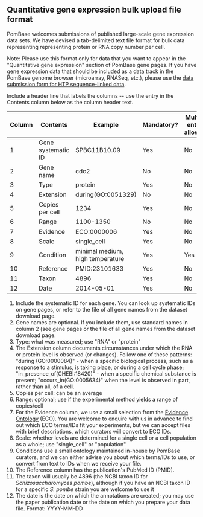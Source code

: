 ## Quantitative gene expression bulk upload file format

PomBase welcomes submissions of published large-scale gene expression
data sets. We have devised a tab-delimited text file format for bulk
data representing representing protein or RNA copy number per cell.

Note: Please use this format only for data that you want to appear in
the "Quantitative gene expression" section of PomBase gene pages. If
you have gene expression data that should be included as a data track
in the PomBase genome browser (microarray, RNASeq, etc.), please use
the [data submission form for HTP sequence-linked data](documentation/data-submission-form-for-HTP-sequence-linked-data).

Include a header line that labels the columns -- use the entry in the
Contents column below as the column header text.

Column | Contents | Example | Mandatory? | Multiple entries allowed?
-------|----------|---------|------------|--------------------------
1 | Gene systematic ID | SPBC11B10.09 | Yes | No
2 | Gene name | cdc2 | No | No
3 | Type | protein | Yes | No
4 | Extension | during(GO:0051329) | No | No
5 | Copies per cell | 1234 | Yes | No
6 | Range | 1100-1350 | No | No
7 | Evidence | ECO:0000006 | Yes | No
8 | Scale | single_cell | Yes | No
9 | Condition | minimal medium, high temperature | Yes | Yes
10 | Reference | PMID:23101633 | Yes | No
11 | Taxon | 4896 | Yes | No
12 | Date | 2014-05-01 | Yes | No

1.  Include the systematic ID for each gene. You can look up
    systematic IDs on gene pages, or refer to the file of all gene
    names from the dataset download page.
2.  Gene names are optional. If you include them, use standard names
    in column 2 (see gene pages or the file of all gene names from the
    dataset download page.
3.  Type: what was measured; use "RNA" or "protein"
4.  The Extension column documents circumstances under which the RNA
    or protein level is observed (or changes). Follow one of these
    patterns: "during (GO:0000084)" - when a specific biological
    process, such as a response to a stimulus, is taking place, or
    during a cell cycle phase; "in_presence_of(CHEBI:18420)" - when a
    specific chemical substance is present; "occurs_in(GO:0005634)"
    when the level is observed in part, rather than all, of a cell.
5.  Copies per cell: can be an average
6.  Range: optional; use if the experimental method yields a range of
    copies/cell
7.  For the Evidence column, we use a small selection from the
    [Evidence Ontology](http://www.evidenceontology.org/) (ECO). You
    are welcome to enquire with us in advance to find out which ECO
    terms/IDs fit your experiments, but we can accept files with brief
    descriptions, which curators will convert to ECO IDs.
8.  Scale: whether levels are determined for a single cell or a cell
    population as a whole; use "single_cell" or "population"
9.  Conditions use a small ontology maintained in-house by PomBase
    curators, and we can either advise you about which terms/IDs to
    use, or convert from text to IDs when we receive your file.
10. The Reference column has the publication's PubMed ID (PMID).
11. The taxon will usually be 4896 (the NCBI taxon ID for
    *Schizosaccharomyces pombe*), although if you have an NCBI taxon ID
    for a specific *S. pombe* strain you are welcome to use it
12. The date is the date on which the annotations are created; you may
    use the paper publication date or the date on which you prepare
    your data file. Format: YYYY-MM-DD
